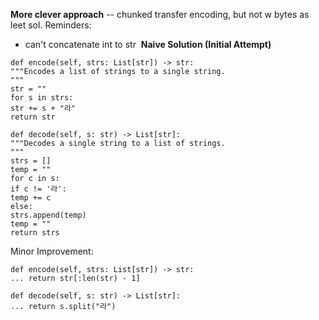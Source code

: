 **More clever approach** -- chunked transfer encoding, but not w bytes as leet sol.
Reminders:
- can't concatenate int to str
​
**Naive Solution (Initial Attempt)**
```
def encode(self, strs: List[str]) -> str:
"""Encodes a list of strings to a single string.
"""
str = ""
for s in strs:
str += s + "라"
return str
​
def decode(self, s: str) -> List[str]:
"""Decodes a single string to a list of strings.
"""
strs = []
temp = ""
for c in s:
if c != '라':
temp += c
else:
strs.append(temp)
temp = ""
return strs
```
Minor Improvement:
```
def encode(self, strs: List[str]) -> str:
... return str[:len(str) - 1]
​
def decode(self, s: str) -> List[str]:
... return s.split("라")
```